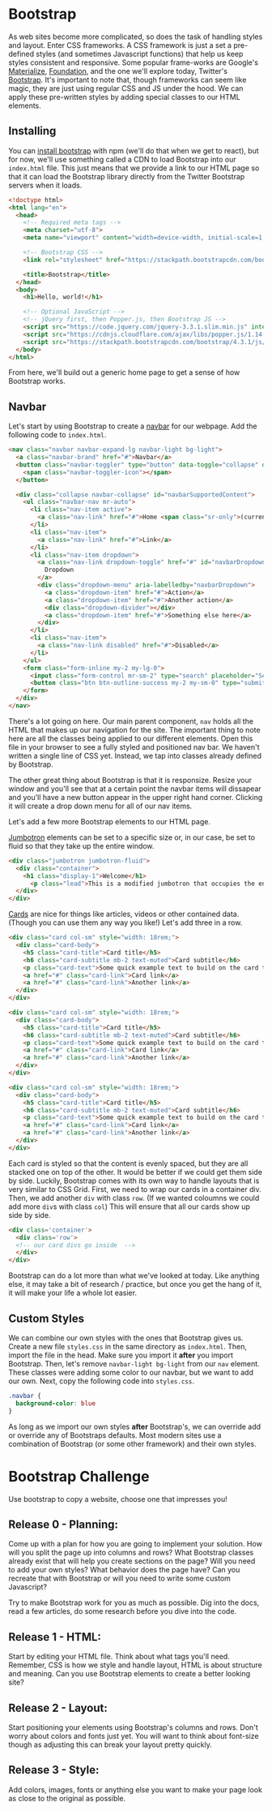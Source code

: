 # Bootstrap
As web sites become more complicated, so does the task of handling styles and layout. Enter CSS frameworks. A CSS framework is just a set a pre-defined styles (and sometimes Javascript functions) that help us keep styles consistent and responsive. Some popular frame-works are Google's [Materialize](https://materializecss.com/), [Foundation](https://foundation.zurb.com/), and the one we'll explore today, Twitter's [Bootstrap](https://getbootstrap.com/). It's important to note that, though frameworks can seem like magic, they are just using regular CSS and JS under the hood. We can apply these pre-written styles by adding special classes to our HTML elements.

## Installing
You can [install bootstrap](https://getbootstrap.com/docs/4.3/getting-started/introduction/) with npm (we'll do that when we get to react), but for now, we'll use something called a CDN to load Bootstrap into our `index.html` file. This just means that we provide a link to our HTML page so that it can load the Bootstrap library directly from the Twitter Bootstrap servers when it loads.

```HTML
<!doctype html>
<html lang="en">
  <head>
    <!-- Required meta tags -->
    <meta charset="utf-8">
    <meta name="viewport" content="width=device-width, initial-scale=1, shrink-to-fit=no">

    <!-- Bootstrap CSS -->
    <link rel="stylesheet" href="https://stackpath.bootstrapcdn.com/bootstrap/4.3.1/css/bootstrap.min.css" integrity="sha384-ggOyR0iXCbMQv3Xipma34MD+dH/1fQ784/j6cY/iJTQUOhcWr7x9JvoRxT2MZw1T" crossorigin="anonymous">

    <title>Bootstrap</title>
  </head>
  <body>
    <h1>Hello, world!</h1>

    <!-- Optional JavaScript -->
    <!-- jQuery first, then Popper.js, then Bootstrap JS -->
    <script src="https://code.jquery.com/jquery-3.3.1.slim.min.js" integrity="sha384-q8i/X+965DzO0rT7abK41JStQIAqVgRVzpbzo5smXKp4YfRvH+8abtTE1Pi6jizo" crossorigin="anonymous"></script>
    <script src="https://cdnjs.cloudflare.com/ajax/libs/popper.js/1.14.7/umd/popper.min.js" integrity="sha384-UO2eT0CpHqdSJQ6hJty5KVphtPhzWj9WO1clHTMGa3JDZwrnQq4sF86dIHNDz0W1" crossorigin="anonymous"></script>
    <script src="https://stackpath.bootstrapcdn.com/bootstrap/4.3.1/js/bootstrap.min.js" integrity="sha384-JjSmVgyd0p3pXB1rRibZUAYoIIy6OrQ6VrjIEaFf/nJGzIxFDsf4x0xIM+B07jRM" crossorigin="anonymous"></script>
  </body>
</html>
```

From here, we'll build out a generic home page to get a sense of how Bootstrap works.

## Navbar

Let's start by using Bootstrap to create a [navbar](https://getbootstrap.com/docs/4.0/components/navbar/) for our webpage. Add the following code to `index.html`.

```HTML
<nav class="navbar navbar-expand-lg navbar-light bg-light">
  <a class="navbar-brand" href="#">Navbar</a>
  <button class="navbar-toggler" type="button" data-toggle="collapse" data-target="#navbarSupportedContent" aria-controls="navbarSupportedContent" aria-expanded="false" aria-label="Toggle navigation">
    <span class="navbar-toggler-icon"></span>
  </button>

  <div class="collapse navbar-collapse" id="navbarSupportedContent">
    <ul class="navbar-nav mr-auto">
      <li class="nav-item active">
        <a class="nav-link" href="#">Home <span class="sr-only">(current)</span></a>
      </li>
      <li class="nav-item">
        <a class="nav-link" href="#">Link</a>
      </li>
      <li class="nav-item dropdown">
        <a class="nav-link dropdown-toggle" href="#" id="navbarDropdown" role="button" data-toggle="dropdown" aria-haspopup="true" aria-expanded="false">
          Dropdown
        </a>
        <div class="dropdown-menu" aria-labelledby="navbarDropdown">
          <a class="dropdown-item" href="#">Action</a>
          <a class="dropdown-item" href="#">Another action</a>
          <div class="dropdown-divider"></div>
          <a class="dropdown-item" href="#">Something else here</a>
        </div>
      </li>
      <li class="nav-item">
        <a class="nav-link disabled" href="#">Disabled</a>
      </li>
    </ul>
    <form class="form-inline my-2 my-lg-0">
      <input class="form-control mr-sm-2" type="search" placeholder="Search" aria-label="Search">
      <button class="btn btn-outline-success my-2 my-sm-0" type="submit">Search</button>
    </form>
  </div>
</nav>
```
There's a lot going on here. Our main parent component, `nav` holds all the HTML that makes up our navigation for the site. The important thing to note here are all the classes being applied to our different elements. Open this file in your browser to see a fully styled and positioned nav bar. We haven't written a single line of CSS yet. Instead, we tap into classes already defined by Bootstrap.

The other great thing about Bootstrap is that it is responsize. Resize your window and you'll see that at a certain point the navbar items will dissapear and you'll have a new button appear in the upper right hand corner. Clicking it will create a drop down menu for all of our nav items.

Let's add a few more Bootstrap elements to our HTML page.

[Jumbotron](https://getbootstrap.com/docs/4.0/components/jumbotron/) elements can be set to a specific size or, in our case, be set to fluid so that they take up the entire window.

```HTML
<div class="jumbotron jumbotron-fluid">
  <div class="container">
    <h1 class="display-1">Welcome</h1>
      <p class="lead">This is a modified jumbotron that occupies the entire horizontal space of its parent.</p>
  </div>
</div>
```


[Cards]() are nice for things like articles, videos or other contained data. (Though you can use them any way you like!) Let's add three in a row.

```HTML
<div class="card col-sm" style="width: 18rem;">
  <div class="card-body">
    <h5 class="card-title">Card title</h5>
    <h6 class="card-subtitle mb-2 text-muted">Card subtitle</h6>
    <p class="card-text">Some quick example text to build on the card title and make up the bulk of the card's content.</p>
    <a href="#" class="card-link">Card link</a>
    <a href="#" class="card-link">Another link</a>
  </div>
</div>

<div class="card col-sm" style="width: 18rem;">
  <div class="card-body">
    <h5 class="card-title">Card title</h5>
    <h6 class="card-subtitle mb-2 text-muted">Card subtitle</h6>
    <p class="card-text">Some quick example text to build on the card title and make up the bulk of the card's content.</p>
    <a href="#" class="card-link">Card link</a>
    <a href="#" class="card-link">Another link</a>
  </div>
</div>

<div class="card col-sm" style="width: 18rem;">
  <div class="card-body">
    <h5 class="card-title">Card title</h5>
    <h6 class="card-subtitle mb-2 text-muted">Card subtitle</h6>
    <p class="card-text">Some quick example text to build on the card title and make up the bulk of the card's content.</p>
    <a href="#" class="card-link">Card link</a>
    <a href="#" class="card-link">Another link</a>
  </div>
</div>
```

Each card is styled so that the content is evenly spaced, but they are all stacked one on top of the other. It would be better if we could get them side by side. Luckily, Bootstrap comes with its own way to handle layouts that is very similar to CSS Grid. First, we need to wrap our cards in a container div. Then, we add another `div` with class `row`. (If we wanted coloumns we could add more `div`s with class `col`) This will ensure that all our cards show up side by side.

```HTML
<div class='container'>
  <div class='row'>
  <!-- our card divs go inside  -->
  </div>
</div>
```
Bootstrap can do a lot more than what we've looked at today. Like anything else, it may take a bit of research / practice, but once you get the hang of it, it will make your life a whole lot easier.

## Custom Styles

We can combine our own styles with the ones that Bootstrap gives us. Create a new file `styles.css` in the same directory as `index.html`. Then, import the file in the head. Make sure you import it **after** you import Bootstrap. Then, let's remove `navbar-light bg-light` from our `nav` element. These classes were adding some color to our navbar, but we want to add our own. Next, copy the following code into `styles.css`.

```CSS
.navbar {
  background-color: blue
}
```
As long as we import our own styles **after** Bootstrap's, we can override add or override any of Bootstraps defaults.
Most modern sites use a combination of Bootstrap (or some other framework) and their own styles.


# Bootstrap Challenge 

Use bootstrap to copy a website, choose one that impresses you!

## Release 0 - Planning: 
Come up with a plan for how you are going to implement your solution. How will you split the page up into columns and rows? What Bootstrap classes already exist that will help you create sections on the page? Will you need to add your own styles? What behavior does the page have? Can you recreate that with Bootstrap or will you need to write some custom Javascript? 

Try to make Bootstrap work for you as much as possible. Dig into the docs, read a few articles, do some research before you dive into the code. 

## Release 1 - HTML:
Start by editing your HTML file. Think about what tags you'll need. Remember, CSS is how we style and handle layout, HTML is about structure and meaning. Can you use Bootstrap elements to create a better looking site?

## Release 2 - Layout: 
Start positioning your elements using Bootstrap's columns and rows. Don't worry about colors and fonts just yet. You will want to think about font-size though as adjusting this can break your layout pretty quickly. 

## Release 3 - Style: 
Add colors, images, fonts or anything else you want to make your page look as close to the original as possible. 
